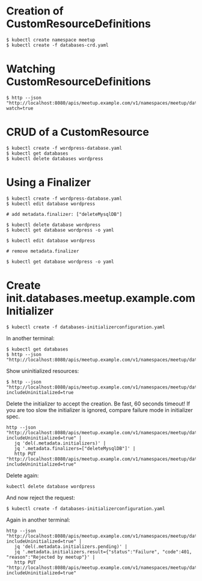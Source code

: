 # Creation of CustomResourceDefinitions

```
$ kubectl create namespace meetup
$ kubectl create -f databases-crd.yaml
```

# Watching CustomResourceDefinitions

```
$ http --json "http://localhost:8080/apis/meetup.example.com/v1/namespaces/meetup/databases/wordpress?watch=true
```

# CRUD of a CustomResource

```
$ kubectl create -f wordpress-database.yaml
$ kubectl get databases
$ kubectl delete databases wordpress
```

# Using a Finalizer

```
$ kubectl create -f wordpress-database.yaml
$ kubectl edit database wordpress

# add metadata.finalizer: ["deleteMysqlDB"]

$ kubectl delete database wordpress
$ kubectl get database wordpress -o yaml

$ kubectl edit database wordpress

# remove metadata.finalizer

$ kubectl get database wordpress -o yaml
```

# Create init.databases.meetup.example.com Initializer

```
$ kubectl create -f databases-initializerconfiguration.yaml
```

In another terminal:

```
$ kubectl get databases
$ http --json "http://localhost:8080/apis/meetup.example.com/v1/namespaces/meetup/databases/wordpress
```

Show uninitialized resources:

```
$ http --json "http://localhost:8080/apis/meetup.example.com/v1/namespaces/meetup/databases/wordpress?includeUninitialized=true
```

Delete the initializer to accept the creation. Be fast, 60 seconds timeout! If you are too slow the initializer is ignored, compare failure mode in initializer spec.

```
http --json "http://localhost:8080/apis/meetup.example.com/v1/namespaces/meetup/databases/wordpress?includeUninitialized=true" |
   jq 'del(.metadata.initializers)' | 
   jq '.metadata.finalizers=["deleteMysqlDB"]' | 
   http PUT "http://localhost:8080/apis/meetup.example.com/v1/namespaces/meetup/databases/wordpress?includeUninitialized=true"
```

Delete again:

```
kubectl delete database wordpress
```

And now reject the request:

```
$ kubectl create -f databases-initializerconfiguration.yaml
```

Again in another terminal:

```
http --json "http://localhost:8080/apis/meetup.example.com/v1/namespaces/meetup/databases/wordpress?includeUninitialized=true" | 
   jq 'del(.metadata.initializers.pending)' | 
   jq '.metadata.initializers.result={"status":"Failure", "code":401, "reason":"Rejected by meetup"}' | 
   http PUT "http://localhost:8080/apis/meetup.example.com/v1/namespaces/meetup/databases/wordpress?includeUninitialized=true"
```



